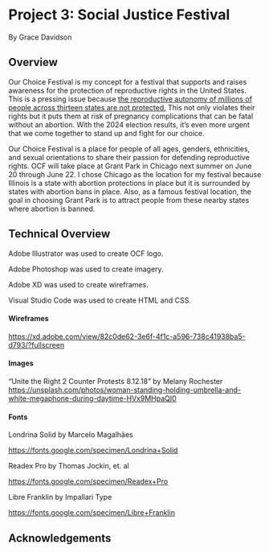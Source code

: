 # Project 3: Social Justice Festival
By Grace Davidson

## Overview

Our Choice Festival is my concept for a festival that supports and raises awareness for the protection of reproductive rights in the United States. This is a pressing issue because <a href="https://reproductiverights.org/maps/abortion-laws-by-state/">the reproductive autonomy of millions of people across thirteen states are not protected.</a> This not only violates their rights but it puts them at risk of pregnancy complications that can be fatal without an abortion. With the 2024 election results, it’s even more urgent that we come together to stand up and fight for our choice.

Our Choice Festival is a place for people of all ages, genders, ethnicities, and sexual orientations to share their passion for defending reproductive rights. OCF will take place at Grant Park in Chicago next summer on June 20 through June 22. I chose Chicago as the location for my festival because Illinois is a state with abortion protections in place but it is surrounded by states with abortion bans in place. Also, as a famous festival location, the goal in choosing Grant Park is to attract people from these nearby states where abortion is banned.

## Technical Overview

Adobe Illustrator was used to create OCF logo.

Adobe Photoshop was used to create imagery.

Adobe XD was used to create wireframes.

Visual Studio Code was used to create HTML and CSS.

#### Wireframes
https://xd.adobe.com/view/82c0de62-3e6f-4f1c-a596-738c41938ba5-d793/?fullscreen 

#### Images

“Unite the Right 2 Counter Protests 8.12.18” by Melany Rochester
https://unsplash.com/photos/woman-standing-holding-umbrella-and-white-megaphone-during-daytime-HVx9MHpaQI0 

#### Fonts

Londrina Solid by Marcelo Magalhães
 
https://fonts.google.com/specimen/Londrina+Solid 

Readex Pro by Thomas Jockin, et. al

https://fonts.google.com/specimen/Readex+Pro

Libre Franklin by Impallari Type

https://fonts.google.com/specimen/Libre+Franklin 

## Acknowledgements
